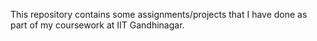 This repository contains some assignments/projects that I have done as part of my coursework at IIT Gandhinagar.
